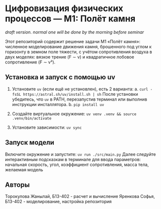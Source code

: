 # Цифровизация физических процессов — M1: Полёт камня

*draft version. normal one will be done by the morning before seminar*

Этот репозиторий содержит решение задачи M1 «Полёт камня»: численное моделирование движения камня, брошенного под углом к горизонту в земном поле тяжести, с учётом сопротивления воздуха в двух моделях: вязкое трение (F ∼ v) и квадратичное лобовое сопротивление (F ∼ v²).

## Установка и запуск с помощью uv

1) Установите `uv` (если ещё не установлен), есть 2 варианта:
a. `curl -fsSL https://astral.sh/uv/install.sh | sh` После установки убедитесь, что `uv` в PATH, перезапустив терминал или выполнив инструкции инсталлятора.
b. `pip install uv`

2) Cоздайте виртуальное окружение:
`uv venv .venv && source .venv/bin/activate`

3) Установите зависимости:
`uv sync`

## Запуск модели
Включите окружение и запустите:
`uv run ./src/main.py`
Далее следуйте интерактивным подсказкам в терминале для ввода параметров: начальная скорость, угол, коэффициент сопротивления, масса тела, желаемая модель

## Авторы
Торокулова Жанылай, Б13-402 - расчет и вычисление
Яренкова Софья, Б13-402 - моделирование, настройка репозитория
